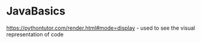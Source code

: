 # JavaBasics

https://pythontutor.com/render.html#mode=display - used to see the visual representation of code 

